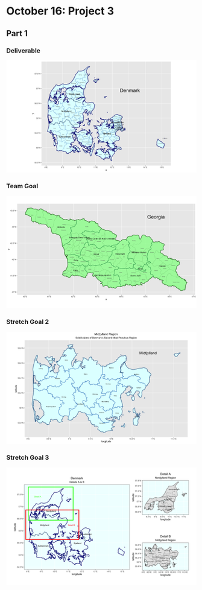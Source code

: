 # October 16: Project 3
## Part 1
### Deliverable
![](denmark.png)
### Team Goal
![](georgia.png)
### Stretch Goal 2
![](midtjylland.png)
### Stretch Goal 3
![](details.png)
